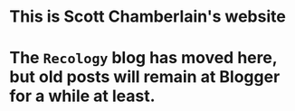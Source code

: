 # This is Scott Chamberlain's website

# The `Recology` blog has moved here, but old posts will remain at Blogger for a while at least. 

